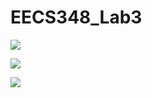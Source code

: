 # EECS348_Lab3

![](RackMultipart20230219-1-5v6ue5_html_60ba4c7af8c4dbc0.png)

![](RackMultipart20230219-1-5v6ue5_html_77409bbe304e278a.png)

![](RackMultipart20230219-1-5v6ue5_html_855e1a6c24de0cce.png)
